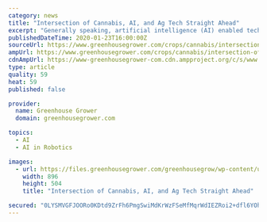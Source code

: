 ```yaml
---
category: news
title: "Intersection of Cannabis, AI, and Ag Tech Straight Ahead"
excerpt: "Generally speaking, artificial intelligence (AI) enabled technologies are infiltrating every ... Currently his outfit, Bloomfield Robotics, is still in the capital raising stage of the startup cycle. They are working on and have commercialized on a small scale both a handheld sensing device that helps cannabis growers know precisely when ..."
publishedDateTime: 2020-01-23T16:00:00Z
sourceUrl: https://www.greenhousegrower.com/crops/cannabis/intersection-of-cannabis-ai-and-ag-tech-straight-ahead/
ampUrl: https://www.greenhousegrower.com/crops/cannabis/intersection-of-cannabis-ai-and-ag-tech-straight-ahead/?amp
cdnAmpUrl: https://www-greenhousegrower-com.cdn.ampproject.org/c/s/www.greenhousegrower.com/crops/cannabis/intersection-of-cannabis-ai-and-ag-tech-straight-ahead/?amp
type: article
quality: 59
heat: 59
published: false

provider:
  name: Greenhouse Grower
  domain: greenhousegrower.com

topics:
  - AI
  - AI in Robotics

images:
  - url: https://files.greenhousegrower.com/greenhousegrow/wp-content/uploads/2020/01/DSC_0227.jpg
    width: 896
    height: 504
    title: "Intersection of Cannabis, AI, and Ag Tech Straight Ahead"

secured: "0LYSMVGFJOORo0KDtd9ZrFh6PmgSwiMdKrWzFSeMfMqrWdIEZRoi2+dfl6YOha9tXdadvZTLkYTUmPcEDOUFyZEsZSssl3LQqqMWWSZdJhH3+Jq428n8V4OcaHAL7lrKudppWIXMRIbbL/EU/3erdJWr5Il0k2RZZkmzkz11Ft/k4y2IwAXMdw6/Jxzjc+DuFXN7TVS0t4C7YDKUZDCi+rCbu+W4EkBEDrrzcq7J8pqsLCC40HgEra9lISphLOA43B0IHX4o/frVQ3mbVJ1sVnHoinpmpBPkJ6kVhRxnh5eX61gIG7oi5g/XltK/kmPW;4WCdMDQjzqH9PHexVQp1bA=="
---
```


